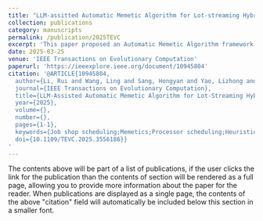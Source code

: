 ```yaml
---
title: "LLM-assitted Automatic Memetic Algorithm for Lot-streaming Hybrid Job Shop Scheduling with Variable Sublots"
collection: publications
category: manuscripts
permalink: /publication/2025TEVC
excerpt: 'This paper proposed an Automatic Memetic Algorithm framework for Complex Shop Scheduling. The framework is assisted by LLM and adopts coevolution to design local search operator.'
date: 2025-03-25
venue: 'IEEE Transactions on Evolutionary Computation'
paperurl: 'https://ieeexplore.ieee.org/document/10945804'
citation: '@ARTICLE{10945804,
  author={Li, Rui and Wang, Ling and Sang, Hongyan and Yao, Lizhong and Pan, Lijun},
  journal={IEEE Transactions on Evolutionary Computation}, 
  title={LLM-Assisted Automatic Memetic Algorithm for Lot-Streaming Hybrid Job Shop Scheduling With Variable Sublots}, 
  year={2025},
  volume={},
  number={},
  pages={1-1},
  keywords={Job shop scheduling;Memetics;Processor scheduling;Heuristic algorithms;Scheduling;Parallel machines;Aircraft;Complexity theory;Aircraft manufacture;Computational modeling;Large language model;Evolutionary Computation;Automatic algorithm design;Lot-streaming scheduling;Memetic Computing},
  doi={10.1109/TEVC.2025.3556186}}
'
---
```


The contents above will be part of a list of publications, if the user clicks the link for the publication than the contents of section will be rendered as a full page, allowing you to provide more information about the paper for the reader. When publications are displayed as a single page, the contents of the above "citation" field will automatically be included below this section in a smaller font.
